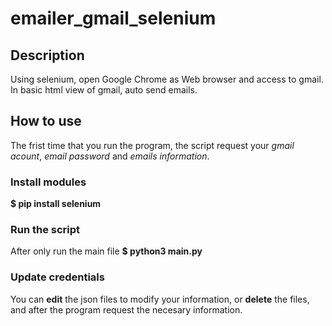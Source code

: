 # emailer_gmail_selenium
## Description
Using selenium, open Google Chrome as Web browser and access to gmail. 
In basic html view of gmail, auto send emails. 
## How to use
The frist time that you run the program, the script request your *gmail acount*, *email password* and *emails information*. 

### Install modules
**$ pip install selenium**

### Run the script
After only run the main file
**$ python3 main.py**

### Update credentials
You can **edit** the json files to modify your information, or **delete** the files, and after the program request the necesary information.
